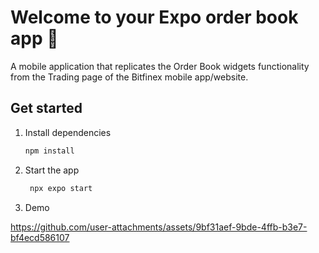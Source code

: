 # Welcome to your Expo order book app 👋

A mobile application that replicates the Order Book widgets functionality from the Trading page of the Bitfinex mobile app/website.

## Get started

1. Install dependencies

   ```bash
   npm install
   ```

2. Start the app

   ```bash
    npx expo start
   ```

3. Demo

https://github.com/user-attachments/assets/9bf31aef-9bde-4ffb-b3e7-bf4ecd586107

